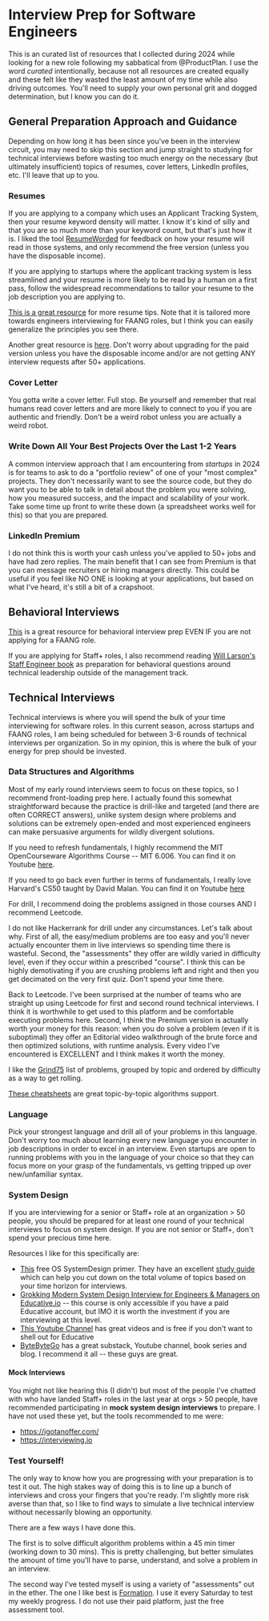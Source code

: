 # Interview Prep for Software Engineers
This is an curated list of resources that I collected during 2024 while looking for a new role following my sabbatical from @ProductPlan. I use the word _curated_ intentionally, because not all resources are created equally and these felt like they wasted the least amount of my time while also driving outcomes. You'll need to supply your own personal grit and dogged determination, but I know you can do it. 

## General Preparation Approach and Guidance
Depending on how long it has been since you've been in the interview circuit, you may need to skip this section and jump straight to studying for technical interviews before wasting too much energy on the necessary (but ultimately insufficient) topics of resumes, cover letters, LinkedIn profiles, etc. I'll leave that up to you. 

### Resumes
If you are applying to a company which uses an Applicant Tracking System, then your resume keyword density will matter. I know it's kind of silly and that you are so much more than your keyword count, but that's just how it is. I liked the tool [ResumeWorded](https://resumeworded.com/) for feedback on how your resume will read in those systems, and only recommend the free version (unless you have the disposable income).

If you are applying to startups where the applicant tracking system is less streamlined and your resume is more likely to be read by a human on a first pass, follow the widespread recommendations to tailor your resume to the job description you are applying to. 

[This is a great resource](https://www.techinterviewhandbook.org/resume/) for more resume tips. Note that it is tailored more towards engineers interviewing for FAANG roles, but I think you can easily generalize the principles you see there.

Another great resource is [here](https://www.faangtechleads.com/resume/checklist). Don't worry about upgrading for the paid version unless you have the disposable income and/or are not getting ANY interview requests after 50+ applications.

### Cover Letter
You gotta write a cover letter. Full stop. Be yourself and remember that real humans read cover letters and are more likely to connect to you if you are authentic and friendly. Don't be a weird robot unless you are actually a weird robot. 

### Write Down All Your Best Projects Over the Last 1-2 Years
A common interview approach that I am encountering from _startups_ in 2024 is for teams to ask to do a "portfolio review" of one of your "most complex" projects. They don't necessarily want to see the source code, but they do want you to be able to talk in detail about the problem you were solving, how you measured success, and the impact and scalability of your work. Take some time up front to write these down (a spreadsheet works well for this) so that you are prepared. 

### LinkedIn Premium
I do not think this is worth your cash unless you've applied to 50+ jobs and have had zero replies. The main benefit that I can see from Premium is that you can message recruiters or hiring managers directly. This could be useful if you feel like NO ONE is looking at your applications, but based on what I've heard, it's still a bit of a crapshoot.

## Behavioral Interviews
[This](https://www.techinterviewhandbook.org/behavioral-interview-rubrics/) is a great resource for behavioral interview prep EVEN IF you are not applying for a FAANG role.

If you are applying for Staff+ roles, I also recommend reading [Will Larson's Staff Engineer book](https://www.amazon.com/Staff-Engineer-Leadership-beyond-management-ebook/dp/B08RMSHYGG) as preparation for behavioral questions around technical leadership outside of the management track. 

## Technical Interviews
Technical interviews is where you will spend the bulk of your time interviewing for software roles. In this current season, across startups and FAANG roles, I am being scheduled for between 3-6 rounds of technical interviews per organization. So in my opinion, this is where the bulk of your energy for prep should be invested. 

### Data Structures and Algorithms
Most of my early round interviews seem to focus on these topics, so I recommend front-loading prep here. I actually found this somewhat straightforward because the practice is drill-like and targeted (and there are often CORRECT answers), unlike system design where problems and solutions can be extremely open-ended and most experienced engineers can make persuasive arguments for wildly divergent solutions. 

If you need to refresh fundamentals, I highly recommend the MIT OpenCourseware Algorithms Course -- MIT 6.006. You can find it on Youtube [here](https://www.youtube.com/watch?v=HtSuA80QTyo&list=PLUl4u3cNGP61Oq3tWYp6V_F-5jb5L2iHb). 

If you need to go back even further in terms of fundamentals, I really love Harvard's CS50 taught by David Malan. You can find it on Youtube [here](https://www.youtube.com/watch?v=8mAITcNt710&t=49413s&pp=ygUMY3M1MCBoYXJ2YXJk)

For drill, I recommend doing the problems assigned in those courses AND I recommend Leetcode. 

I do not like Hackerrank for drill under any circumstances. Let's talk about why. First of all, the easy/medium problems are too easy and you'll never actually encounter them in live interviews so spending time there is wasteful. Second, the "assessments" they offer are wildly varied in difficulty level, even if they occur within a prescribed "course". I think this can be highly demotivating if you are crushing problems left and right and then you get decimated on the very first quiz. Don't spend your time there.

Back to Leetcode. I've been surprised at the number of teams who are straight up using Leetcode for first and second round technical interviews. I think it is worthwhile to get used to this platform and be comfortable executing problems here. Second, I think the Premium version is actually worth your money for this reason: when you do solve a problem (even if it is suboptimal) they offer an Editorial video walkthrough of the brute force and then optimized solutions, with runtime analysis. Every video I've encountered is EXCELLENT and I think makes it worth the money. 

I like the [Grind75](https://www.techinterviewhandbook.org/grind75?weeks=6&hours=25&grouping=topics&order=difficulty) list of problems, grouped by topic and ordered by difficulty as a way to get rolling.

[These cheatsheets](https://www.techinterviewhandbook.org/algorithms/array/) are great topic-by-topic algorithms support. 

### Language
Pick your strongest language and drill all of your problems in this language. Don't worry too much about learning every new language you encounter in job descriptions in order to excel in an interview. Even startups are open to running problems with you in the language of your choice so that they can focus more on your grasp of the fundamentals, vs getting tripped up over new/unfamiliar syntax. 

### System Design
If you are interviewing for a senior or Staff+ role at an organization > 50 people, you should be prepared for at least one round of your technical interviews to focus on system design. If you are not senior or Staff+, don't spend your precious time here. 

Resources I like for this specifically are: 
- [This](https://github.com/donnemartin/system-design-primer) free OS SystemDesign primer. They have an excellent [study guide](https://github.com/donnemartin/system-design-primer?tab=readme-ov-file#system-design-topics-start-here) which can help you cut down on the total volume of topics based on your time horizon for interviews.
- [Grokking Modern System Design Interview for Engineers & Managers on Educative.io](https://www.educative.io/courses/grokking-modern-system-design-interview-for-engineers-managers) -- this course is only accessible if you have a paid Educative account, but IMO it is worth the investment if you are interviewing at this level.
- [This Youtube Channel](https://www.youtube.com/c/SystemDesignInterview) has great videos and is free if you don't want to shell out for Educative
- [ByteByteGo](https://bytebytego.com/) has a great substack, Youtube channel, book series and blog. I recommend it all -- these guys are great.

#### Mock Interviews
You might not like hearing this (I didn't) but most of the people I've chatted with who have landed Staff+ roles in the last year at orgs > 50 people, have recommended participating in **mock system design interviews** to prepare. I have not used these yet, but the tools recommended to me were:
- https://igotanoffer.com/
- https://interviewing.io

### Test Yourself!
The only way to know how you are progressing with your preparation is to test it out. The high stakes way of doing this is to line up a bunch of interviews and cross your fingers that you're ready. I'm slightly more risk averse than that, so I like to find ways to simulate a live technical interview without necessarily blowing an opportunity. 

There are a few ways I have done this. 

The first is to solve difficult algorithm problems within a 45 min timer (working down to 30 mins). This is pretty challenging, but better simulates the amount of time you'll have to parse, understand, and solve a problem in an interview. 

The second way I've tested myself is using a variety of "assessments" out in the ether. The one I like best is [Formation](https://formation.dev/). I use it every Saturday to test my weekly progress. I do not use their paid platform, just the free assessment tool. 
